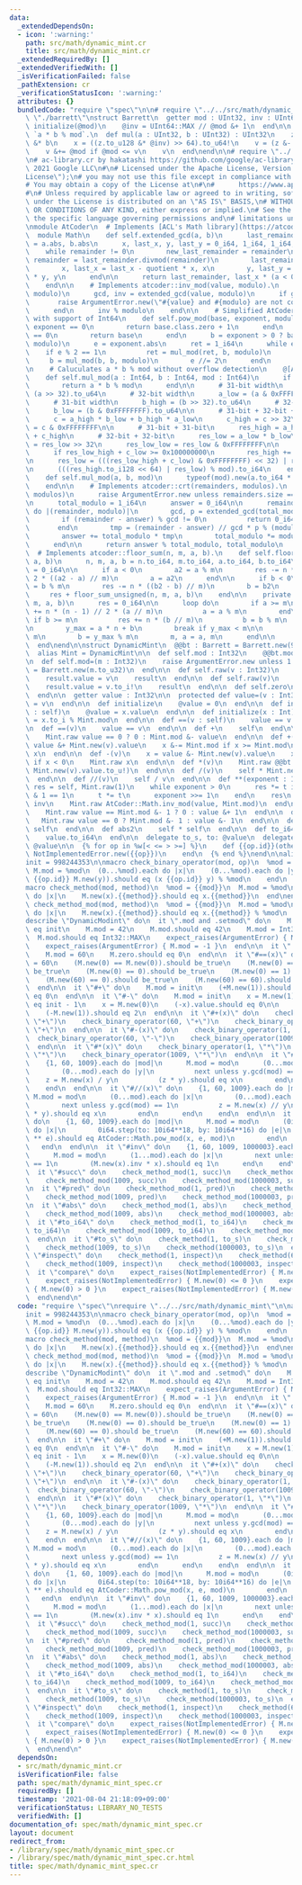 ```yaml
---
data:
  _extendedDependsOn:
  - icon: ':warning:'
    path: src/math/dynamic_mint.cr
    title: src/math/dynamic_mint.cr
  _extendedRequiredBy: []
  _extendedVerifiedWith: []
  _isVerificationFailed: false
  _pathExtension: cr
  _verificationStatusIcon: ':warning:'
  attributes: {}
  bundledCode: "require \"spec\"\n\n# require \"../../src/math/dynamic_mint\"\n# require\
    \ \"./barrett\"\nstruct Barrett\n  getter mod : UInt32, inv : UInt64\n\n  def\
    \ initialize(@mod)\n    @inv = UInt64::MAX // @mod &+ 1\n  end\n\n  # Caluclates\
    \ `a * b % mod`.\n  def mul(a : UInt32, b : UInt32) : UInt32\n    z = a.to_u64\
    \ &* b\n    x = ((z.to_u128 &* @inv) >> 64).to_u64!\n    v = (z &- x &* @mod).to_u32!\n\
    \    v &+= @mod if @mod <= v\n    v\n  end\nend\n\n# require \"../../atcoder/src/Math\"\
    \n# ac-library.cr by hakatashi https://github.com/google/ac-library.cr\n#\n# Copyright\
    \ 2021 Google LLC\n#\n# Licensed under the Apache License, Version 2.0 (the \"\
    License\");\n# you may not use this file except in compliance with the License.\n\
    # You may obtain a copy of the License at\n#\n#      https://www.apache.org/licenses/LICENSE-2.0\n\
    #\n# Unless required by applicable law or agreed to in writing, software\n# distributed\
    \ under the License is distributed on an \"AS IS\" BASIS,\n# WITHOUT WARRANTIES\
    \ OR CONDITIONS OF ANY KIND, either express or implied.\n# See the License for\
    \ the specific language governing permissions and\n# limitations under the License.\n\
    \nmodule AtCoder\n  # Implements [ACL's Math library](https://atcoder.github.io/ac-library/master/document_en/math.html)\n\
    \  module Math\n    def self.extended_gcd(a, b)\n      last_remainder, remainder\
    \ = a.abs, b.abs\n      x, last_x, y, last_y = 0_i64, 1_i64, 1_i64, 0_i64\n  \
    \    while remainder != 0\n        new_last_remainder = remainder\n        quotient,\
    \ remainder = last_remainder.divmod(remainder)\n        last_remainder = new_last_remainder\n\
    \        x, last_x = last_x - quotient * x, x\n        y, last_y = last_y - quotient\
    \ * y, y\n      end\n\n      return last_remainder, last_x * (a < 0 ? -1 : 1)\n\
    \    end\n\n    # Implements atcoder::inv_mod(value, modulo).\n    def self.inv_mod(value,\
    \ modulo)\n      gcd, inv = extended_gcd(value, modulo)\n      if gcd != 1\n \
    \       raise ArgumentError.new(\"#{value} and #{modulo} are not coprime\")\n\
    \      end\n      inv % modulo\n    end\n\n    # Simplified AtCoder::Math.pow_mod\
    \ with support of Int64\n    def self.pow_mod(base, exponent, modulo)\n      if\
    \ exponent == 0\n        return base.class.zero + 1\n      end\n      if base\
    \ == 0\n        return base\n      end\n      b = exponent > 0 ? base : inv_mod(base,\
    \ modulo)\n      e = exponent.abs\n      ret = 1_i64\n      while e > 0\n    \
    \    if e % 2 == 1\n          ret = mul_mod(ret, b, modulo)\n        end\n   \
    \     b = mul_mod(b, b, modulo)\n        e //= 2\n      end\n      ret\n    end\n\
    \n    # Caluculates a * b % mod without overflow detection\n    @[AlwaysInline]\n\
    \    def self.mul_mod(a : Int64, b : Int64, mod : Int64)\n      if mod < Int32::MAX\n\
    \        return a * b % mod\n      end\n\n      # 31-bit width\n      a_high =\
    \ (a >> 32).to_u64\n      # 32-bit width\n      a_low = (a & 0xFFFFFFFF).to_u64\n\
    \      # 31-bit width\n      b_high = (b >> 32).to_u64\n      # 32-bit width\n\
    \      b_low = (b & 0xFFFFFFFF).to_u64\n\n      # 31-bit + 32-bit + 1-bit = 64-bit\n\
    \      c = a_high * b_low + b_high * a_low\n      c_high = c >> 32\n      c_low\
    \ = c & 0xFFFFFFFF\n\n      # 31-bit + 31-bit\n      res_high = a_high * b_high\
    \ + c_high\n      # 32-bit + 32-bit\n      res_low = a_low * b_low\n      res_low_high\
    \ = res_low >> 32\n      res_low_low = res_low & 0xFFFFFFFF\n\n      # Overflow\n\
    \      if res_low_high + c_low >= 0x100000000\n        res_high += 1\n      end\n\
    \n      res_low = (((res_low_high + c_low) & 0xFFFFFFFF) << 32) | res_low_low\n\
    \n      (((res_high.to_i128 << 64) | res_low) % mod).to_i64\n    end\n\n    @[AlwaysInline]\n\
    \    def self.mul_mod(a, b, mod)\n      typeof(mod).new(a.to_i64 * b % mod)\n\
    \    end\n\n    # Implements atcoder::crt(remainders, modulos).\n    def self.crt(remainders,\
    \ modulos)\n      raise ArgumentError.new unless remainders.size == modulos.size\n\
    \n      total_modulo = 1_i64\n      answer = 0_i64\n\n      remainders.zip(modulos).each\
    \ do |(remainder, modulo)|\n        gcd, p = extended_gcd(total_modulo, modulo)\n\
    \        if (remainder - answer) % gcd != 0\n          return 0_i64, 0_i64\n \
    \       end\n        tmp = (remainder - answer) // gcd * p % (modulo // gcd)\n\
    \        answer += total_modulo * tmp\n        total_modulo *= modulo // gcd\n\
    \      end\n\n      return answer % total_modulo, total_modulo\n    end\n\n  \
    \  # Implements atcoder::floor_sum(n, m, a, b).\n    def self.floor_sum(n, m,\
    \ a, b)\n      n, m, a, b = n.to_i64, m.to_i64, a.to_i64, b.to_i64\n      res\
    \ = 0_i64\n\n      if a < 0\n        a2 = a % m\n        res -= n * (n - 1) //\
    \ 2 * ((a2 - a) // m)\n        a = a2\n      end\n\n      if b < 0\n        b2\
    \ = b % m\n        res -= n * ((b2 - b) // m)\n        b = b2\n      end\n\n \
    \     res + floor_sum_unsigned(n, m, a, b)\n    end\n\n    private def self.floor_sum_unsigned(n,\
    \ m, a, b)\n      res = 0_i64\n\n      loop do\n        if a >= m\n          res\
    \ += n * (n - 1) // 2 * (a // m)\n          a = a % m\n        end\n\n       \
    \ if b >= m\n          res += n * (b // m)\n          b = b % m\n        end\n\
    \n        y_max = a * n + b\n        break if y_max < m\n\n        n = y_max //\
    \ m\n        b = y_max % m\n        m, a = a, m\n      end\n\n      res\n    end\n\
    \  end\nend\n\nstruct DynamicMint\n  @@bt : Barrett = Barrett.new(998244353u32)\n\
    \  alias Mint = DynamicMint\n\n  def self.mod : Int32\n    @@bt.mod.to_i\n  end\n\
    \n  def self.mod=(m : Int32)\n    raise ArgumentError.new unless 1 <= m\n    @@bt\
    \ = Barrett.new(m.to_u32)\n  end\n\n  def self.raw(v : Int32)\n    result = Mint.new\n\
    \    result.value = v\n    result\n  end\n\n  def self.raw(v)\n    result = Mint.new\n\
    \    result.value = v.to_i!\n    result\n  end\n\n  def self.zero\n    Mint.new\n\
    \  end\n\n  getter value : Int32\n\n  protected def value=(v : Int32)\n    @value\
    \ = v\n  end\n\n  def initialize\n    @value = 0\n  end\n\n  def initialize(x\
    \ : self)\n    @value = x.value\n  end\n\n  def initialize(x : Int)\n    @value\
    \ = x.to_i % Mint.mod\n  end\n\n  def ==(v : self)\n    value == v.value\n  end\n\
    \n  def ==(v)\n    value == v\n  end\n\n  def +\n    self\n  end\n\n  def -\n\
    \    Mint.raw value == 0 ? 0 : Mint.mod &- value\n  end\n\n  def +(v)\n    x =\
    \ value &+ Mint.new(v).value\n    x &-= Mint.mod if x >= Mint.mod\n    Mint.raw\
    \ x\n  end\n\n  def -(v)\n    x = value &- Mint.new(v).value\n    x &+= Mint.mod\
    \ if x < 0\n    Mint.raw x\n  end\n\n  def *(v)\n    Mint.raw @@bt.mul(value.to_u!,\
    \ Mint.new(v).value.to_u!)\n  end\n\n  def /(v)\n    self * Mint.new(v).inv\n\
    \  end\n\n  def //(v)\n    self / v\n  end\n\n  def **(exponent : Int)\n    t,\
    \ res = self, Mint.raw(1)\n    while exponent > 0\n      res *= t if exponent\
    \ & 1 == 1\n      t *= t\n      exponent >>= 1\n    end\n    res\n  end\n\n  def\
    \ inv\n    Mint.raw AtCoder::Math.inv_mod(value, Mint.mod)\n  end\n\n  def succ\n\
    \    Mint.raw value == Mint.mod &- 1 ? 0 : value &+ 1\n  end\n\n  def pred\n \
    \   Mint.raw value == 0 ? Mint.mod &- 1 : value &- 1\n  end\n\n  def abs\n   \
    \ self\n  end\n\n  def abs2\n    self * self\n  end\n\n  def to_i64 : Int64\n\
    \    value.to_i64\n  end\n\n  delegate to_s, to: @value\n  delegate inspect, to:\
    \ @value\n\n  {% for op in %w[< <= > >=] %}\n    def {{op.id}}(other)\n      raise\
    \ NotImplementedError.new({{op}})\n    end\n  {% end %}\nend\n\nalias M = DynamicMint\n\
    init = 998244353\n\nmacro check_binary_operator(mod, op)\n  %mod = {{mod}}\n \
    \ M.mod = %mod\n  (0...%mod).each do |x|\n    (0...%mod).each do |y|\n      (M.new(x)\
    \ {{op.id}} M.new(y)).should eq (x {{op.id}} y) % %mod\n    end\n  end\nend\n\n\
    macro check_method(mod, method)\n  %mod = {{mod}}\n  M.mod = %mod\n  (0...%mod).each\
    \ do |x|\n    M.new(x).{{method}}.should eq x.{{method}}\n  end\nend\n\nmacro\
    \ check_method_mod(mod, method)\n  %mod = {{mod}}\n  M.mod = %mod\n  (0...%mod).each\
    \ do |x|\n    M.new(x).{{method}}.should eq x.{{method}} % %mod\n  end\nend\n\n\
    describe \"DynamicModint\" do\n  it \".mod and .setmod\" do\n    M.mod.should\
    \ eq init\n    M.mod = 42\n    M.mod.should eq 42\n    M.mod = Int32::MAX\n  \
    \  M.mod.should eq Int32::MAX\n    expect_raises(ArgumentError) { M.mod = 0 }\n\
    \    expect_raises(ArgumentError) { M.mod = -1 }\n  end\n\n  it \".zero\" do\n\
    \    M.mod = 60\n    M.zero.should eq 0\n  end\n\n  it \"#==(x)\" do\n    M.mod\
    \ = 60\n    (M.new(0) == M.new(0)).should be_true\n    (M.new(0) == M.new(60)).should\
    \ be_true\n    (M.new(0) == 0).should be_true\n    (M.new(0) == 1).should be_false\n\
    \    (M.new(60) == 0).should be_true\n    (M.new(60) == 60).should be_false\n\
    \  end\n\n  it \"#+\" do\n    M.mod = init\n    (+M.new(1)).should eq 1\n    (+M.new(init)).should\
    \ eq 0\n  end\n\n  it \"#-\" do\n    M.mod = init\n    x = M.new(1)\n    (-x).should\
    \ eq init - 1\n    x = M.new(0)\n    (-x).value.should eq 0\n\n    M.mod = 3\n\
    \    (-M.new(1)).should eq 2\n  end\n\n  it \"#+(x)\" do\n    check_binary_operator(1,\
    \ \"+\")\n    check_binary_operator(60, \"+\")\n    check_binary_operator(1009,\
    \ \"+\")\n  end\n\n  it \"#-(x)\" do\n    check_binary_operator(1, \"-\")\n  \
    \  check_binary_operator(60, \"-\")\n    check_binary_operator(1009, \"-\")\n\
    \  end\n\n  it \"#*(x)\" do\n    check_binary_operator(1, \"*\")\n    check_binary_operator(60,\
    \ \"*\")\n    check_binary_operator(1009, \"*\")\n  end\n\n  it \"#/(x)\" do\n\
    \    {1, 60, 1009}.each do |mod|\n      M.mod = mod\n      (0...mod).each do |x|\n\
    \        (0...mod).each do |y|\n          next unless y.gcd(mod) == 1\n      \
    \    z = M.new(x) / y\n          (z * y).should eq x\n        end\n      end\n\
    \    end\n  end\n\n  it \"#//(x)\" do\n    {1, 60, 1009}.each do |mod|\n     \
    \ M.mod = mod\n      (0...mod).each do |x|\n        (0...mod).each do |y|\n  \
    \        next unless y.gcd(mod) == 1\n          z = M.new(x) // y\n          (z\
    \ * y).should eq x\n        end\n      end\n    end\n  end\n\n  it \"#**(x)\"\
    \ do\n    {1, 60, 1009}.each do |mod|\n      M.mod = mod\n      (0i64...mod.to_i64).each\
    \ do |x|\n        0i64.step(to: 10i64**18, by: 10i64**16) do |e|\n          (M.new(x)\
    \ ** e).should eq AtCoder::Math.pow_mod(x, e, mod)\n        end\n      end\n \
    \   end\n  end\n\n  it \"#inv\" do\n    {1, 60, 1009, 1000003}.each do |mod|\n\
    \      M.mod = mod\n      (1...mod).each do |x|\n        next unless x.gcd(mod)\
    \ == 1\n        (M.new(x).inv * x).should eq 1\n      end\n    end\n  end\n\n\
    \  it \"#succ\" do\n    check_method_mod(1, succ)\n    check_method_mod(60, succ)\n\
    \    check_method_mod(1009, succ)\n    check_method_mod(1000003, succ)\n  end\n\
    \n  it \"#pred\" do\n    check_method_mod(1, pred)\n    check_method_mod(60, pred)\n\
    \    check_method_mod(1009, pred)\n    check_method_mod(1000003, pred)\n  end\n\
    \n  it \"#abs\" do\n    check_method_mod(1, abs)\n    check_method_mod(60, abs)\n\
    \    check_method_mod(1009, abs)\n    check_method_mod(1000003, abs)\n  end\n\n\
    \  it \"#to_i64\" do\n    check_method_mod(1, to_i64)\n    check_method_mod(60,\
    \ to_i64)\n    check_method_mod(1009, to_i64)\n    check_method_mod(1000003, to_i64)\n\
    \  end\n\n  it \"#to_s\" do\n    check_method(1, to_s)\n    check_method(60, to_s)\n\
    \    check_method(1009, to_s)\n    check_method(1000003, to_s)\n  end\n\n  it\
    \ \"#inspect\" do\n    check_method(1, inspect)\n    check_method(60, inspect)\n\
    \    check_method(1009, inspect)\n    check_method(1000003, inspect)\n  end\n\n\
    \  it \"compare\" do\n    expect_raises(NotImplementedError) { M.new(0) < 0 }\n\
    \    expect_raises(NotImplementedError) { M.new(0) <= 0 }\n    expect_raises(NotImplementedError)\
    \ { M.new(0) > 0 }\n    expect_raises(NotImplementedError) { M.new(0) >= 0 }\n\
    \  end\nend\n"
  code: "require \"spec\"\nrequire \"../../src/math/dynamic_mint\"\n\nalias M = DynamicMint\n\
    init = 998244353\n\nmacro check_binary_operator(mod, op)\n  %mod = {{mod}}\n \
    \ M.mod = %mod\n  (0...%mod).each do |x|\n    (0...%mod).each do |y|\n      (M.new(x)\
    \ {{op.id}} M.new(y)).should eq (x {{op.id}} y) % %mod\n    end\n  end\nend\n\n\
    macro check_method(mod, method)\n  %mod = {{mod}}\n  M.mod = %mod\n  (0...%mod).each\
    \ do |x|\n    M.new(x).{{method}}.should eq x.{{method}}\n  end\nend\n\nmacro\
    \ check_method_mod(mod, method)\n  %mod = {{mod}}\n  M.mod = %mod\n  (0...%mod).each\
    \ do |x|\n    M.new(x).{{method}}.should eq x.{{method}} % %mod\n  end\nend\n\n\
    describe \"DynamicModint\" do\n  it \".mod and .setmod\" do\n    M.mod.should\
    \ eq init\n    M.mod = 42\n    M.mod.should eq 42\n    M.mod = Int32::MAX\n  \
    \  M.mod.should eq Int32::MAX\n    expect_raises(ArgumentError) { M.mod = 0 }\n\
    \    expect_raises(ArgumentError) { M.mod = -1 }\n  end\n\n  it \".zero\" do\n\
    \    M.mod = 60\n    M.zero.should eq 0\n  end\n\n  it \"#==(x)\" do\n    M.mod\
    \ = 60\n    (M.new(0) == M.new(0)).should be_true\n    (M.new(0) == M.new(60)).should\
    \ be_true\n    (M.new(0) == 0).should be_true\n    (M.new(0) == 1).should be_false\n\
    \    (M.new(60) == 0).should be_true\n    (M.new(60) == 60).should be_false\n\
    \  end\n\n  it \"#+\" do\n    M.mod = init\n    (+M.new(1)).should eq 1\n    (+M.new(init)).should\
    \ eq 0\n  end\n\n  it \"#-\" do\n    M.mod = init\n    x = M.new(1)\n    (-x).should\
    \ eq init - 1\n    x = M.new(0)\n    (-x).value.should eq 0\n\n    M.mod = 3\n\
    \    (-M.new(1)).should eq 2\n  end\n\n  it \"#+(x)\" do\n    check_binary_operator(1,\
    \ \"+\")\n    check_binary_operator(60, \"+\")\n    check_binary_operator(1009,\
    \ \"+\")\n  end\n\n  it \"#-(x)\" do\n    check_binary_operator(1, \"-\")\n  \
    \  check_binary_operator(60, \"-\")\n    check_binary_operator(1009, \"-\")\n\
    \  end\n\n  it \"#*(x)\" do\n    check_binary_operator(1, \"*\")\n    check_binary_operator(60,\
    \ \"*\")\n    check_binary_operator(1009, \"*\")\n  end\n\n  it \"#/(x)\" do\n\
    \    {1, 60, 1009}.each do |mod|\n      M.mod = mod\n      (0...mod).each do |x|\n\
    \        (0...mod).each do |y|\n          next unless y.gcd(mod) == 1\n      \
    \    z = M.new(x) / y\n          (z * y).should eq x\n        end\n      end\n\
    \    end\n  end\n\n  it \"#//(x)\" do\n    {1, 60, 1009}.each do |mod|\n     \
    \ M.mod = mod\n      (0...mod).each do |x|\n        (0...mod).each do |y|\n  \
    \        next unless y.gcd(mod) == 1\n          z = M.new(x) // y\n          (z\
    \ * y).should eq x\n        end\n      end\n    end\n  end\n\n  it \"#**(x)\"\
    \ do\n    {1, 60, 1009}.each do |mod|\n      M.mod = mod\n      (0i64...mod.to_i64).each\
    \ do |x|\n        0i64.step(to: 10i64**18, by: 10i64**16) do |e|\n          (M.new(x)\
    \ ** e).should eq AtCoder::Math.pow_mod(x, e, mod)\n        end\n      end\n \
    \   end\n  end\n\n  it \"#inv\" do\n    {1, 60, 1009, 1000003}.each do |mod|\n\
    \      M.mod = mod\n      (1...mod).each do |x|\n        next unless x.gcd(mod)\
    \ == 1\n        (M.new(x).inv * x).should eq 1\n      end\n    end\n  end\n\n\
    \  it \"#succ\" do\n    check_method_mod(1, succ)\n    check_method_mod(60, succ)\n\
    \    check_method_mod(1009, succ)\n    check_method_mod(1000003, succ)\n  end\n\
    \n  it \"#pred\" do\n    check_method_mod(1, pred)\n    check_method_mod(60, pred)\n\
    \    check_method_mod(1009, pred)\n    check_method_mod(1000003, pred)\n  end\n\
    \n  it \"#abs\" do\n    check_method_mod(1, abs)\n    check_method_mod(60, abs)\n\
    \    check_method_mod(1009, abs)\n    check_method_mod(1000003, abs)\n  end\n\n\
    \  it \"#to_i64\" do\n    check_method_mod(1, to_i64)\n    check_method_mod(60,\
    \ to_i64)\n    check_method_mod(1009, to_i64)\n    check_method_mod(1000003, to_i64)\n\
    \  end\n\n  it \"#to_s\" do\n    check_method(1, to_s)\n    check_method(60, to_s)\n\
    \    check_method(1009, to_s)\n    check_method(1000003, to_s)\n  end\n\n  it\
    \ \"#inspect\" do\n    check_method(1, inspect)\n    check_method(60, inspect)\n\
    \    check_method(1009, inspect)\n    check_method(1000003, inspect)\n  end\n\n\
    \  it \"compare\" do\n    expect_raises(NotImplementedError) { M.new(0) < 0 }\n\
    \    expect_raises(NotImplementedError) { M.new(0) <= 0 }\n    expect_raises(NotImplementedError)\
    \ { M.new(0) > 0 }\n    expect_raises(NotImplementedError) { M.new(0) >= 0 }\n\
    \  end\nend\n"
  dependsOn:
  - src/math/dynamic_mint.cr
  isVerificationFile: false
  path: spec/math/dynamic_mint_spec.cr
  requiredBy: []
  timestamp: '2021-08-04 21:18:09+09:00'
  verificationStatus: LIBRARY_NO_TESTS
  verifiedWith: []
documentation_of: spec/math/dynamic_mint_spec.cr
layout: document
redirect_from:
- /library/spec/math/dynamic_mint_spec.cr
- /library/spec/math/dynamic_mint_spec.cr.html
title: spec/math/dynamic_mint_spec.cr
---
```

